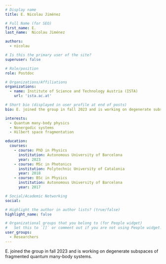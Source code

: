 ```yaml
---
# Display name
title: E. Nicolau Jiménez

# Full Name (for SEO)
first_name: E.
last_name:  Nicolau Jiménez

authors:
  - nicolau

# Is this the primary user of the site?
superuser: false

# Role/position
role: Postdoc

# Organizations/Affiliations
organizations:
  - name: Institute of Science and Technology Austria (ISTA)
    url: 'ista.ac.at'

# Short bio (displayed in user profile at end of posts)
bio: E. joined the group in fall 2023 and is working on degenerate subspaces of fragmented quantum many-body systems. 

interests:
  - Quantum many-body physics 
  - Nonergodic systems
  - Hilbert space fragmentation

education:
  courses:
    - course: PhD in Physics
      institution: Autonomous University of Barcelona
      year: 2023
    - course: MSc in Photonics
      institution: Polytechnic University of Catalonia
      year: 2018
    - course: BSc in Physics
      institution: Autonomous University of Barcelona
      year: 2017

# Social/Academic Networking
social:

# Highlight the author in author lists? (true/false)
highlight_name: false

# Organizational groups that you belong to (for People widget)
#   Set this to `[]` or comment out if you are not using People widget.
user_groups:
  - Researchers
---
```

E. joined the group in fall 2023 and is working on degenerate subspaces of fragmented quantum many-body systems. 
